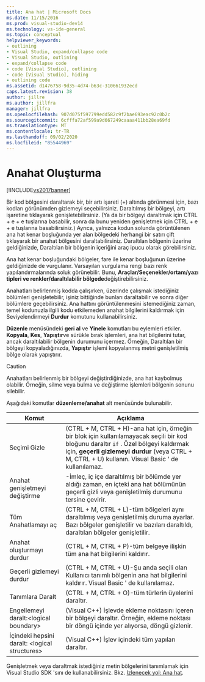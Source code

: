 ```yaml
---
title: Ana hat | Microsoft Docs
ms.date: 11/15/2016
ms.prod: visual-studio-dev14
ms.technology: vs-ide-general
ms.topic: conceptual
helpviewer_keywords:
- outlining
- Visual Studio, expand/collapse code
- Visual Studio, outlining
- expand/collapse code
- code [Visual Studio], outlining
- code [Visual Studio], hiding
- outlining code
ms.assetid: d1476758-9d35-4d74-b63c-310661932ecd
caps.latest.revision: 38
author: jillre
ms.author: jillfra
manager: jillfra
ms.openlocfilehash: 907d075f597799edd582c9f2bae693eac92c0b2c
ms.sourcegitcommit: 6cfffa72af599a9d667249caaaa411bb28ea69fd
ms.translationtype: MT
ms.contentlocale: tr-TR
ms.lasthandoff: 09/02/2020
ms.locfileid: "85544969"
---
```

# <a name="outlining"></a>Anahat Oluşturma
[!INCLUDE[vs2017banner](../includes/vs2017banner.md)]

Bir kod bölgesini daraltarak bir, bir artı işareti (+) altında görünmesi için, bazı kodları görünümden gizlemeyi seçebilirsiniz. Daraltılmış bir bölgeyi, artı işaretine tıklayarak genişletebilirsiniz. (Ya da bir bölgeyi daraltmak için CTRL + e + e tuşlarına basabilir, sonra da bunu yeniden genişletmek için CTRL + e + e tuşlarına basabilirsiniz.) Ayrıca, yalnızca kodun solunda görüntülenen ana hat kenar boşluğunda yer alan bölgedeki herhangi bir satırı çift tıklayarak bir anahat bölgesini daraltabilirsiniz. Daraltılan bölgenin üzerine geldiğinizde, Daraltılan bir bölgenin içeriğini araç ipucu olarak görebilirsiniz.

 Ana hat kenar boşluğundaki bölgeler, fare ile kenar boşluğunun üzerine geldiğinizde de vurgulanır. Varsayılan vurgulama rengi bazı renk yapılandırmalarında soluk görünebilir. Bunu, **Araçlar/Seçenekler/ortam/yazı tipleri ve renkler/daraltılabilir bölgede**değiştirebilirsiniz.

 Anahatları belirlenmiş kodda çalışırken, üzerinde çalışmak istediğiniz bölümleri genişletebilir, işiniz bittiğinde bunları daraltabilir ve sonra diğer bölümlere geçebilirsiniz. Ana hattını görüntülenmesini istemediğiniz zaman, temel kodunuzla ilgili kodu etkilemeden anahat bilgilerini kaldırmak için Seviyelendirmeyi **Durdur** komutunu kullanabilirsiniz.

 **Düzenle** menüsündeki **geri al** ve **Yinele** komutları bu eylemleri etkiler. **Kopyala**, **Kes**, **Yapıştır**ve sürükle bırak işlemleri, ana hat bilgilerini tutar, ancak daraltılabilir bölgenin durumunu içermez. Örneğin, Daraltılan bir bölgeyi kopyaladığınızda, **Yapıştır** işlemi kopyalanmış metni genişletilmiş bölge olarak yapıştırır.

> [!CAUTION]
> Anahatları belirlenmiş bir bölgeyi değiştirdiğinizde, ana hat kaybolmuş olabilir. Örneğin, silme veya bulma ve değiştirme işlemleri bölgenin sonunu silebilir.

 Aşağıdaki komutlar **düzenleme/anahat** alt menüsünde bulunabilir.

|Komut|Açıklama|
|-|-|
|Seçimi Gizle|(CTRL + M, CTRL + H)-ana hat için, örneğin bir blok için kullanılamayacak seçili bir kod bloğunu daraltır `if` . Özel bölgeyi kaldırmak için, **geçerli gizlemeyi durdur** (veya CTRL + M, CTRL + U) kullanın. Visual Basic ' de kullanılamaz.|
|Anahat genişletmeyi değiştirme|-İmleç, iç içe daraltılmış bir bölümde yer aldığı zaman, en içteki ana hat bölümünün geçerli gizli veya genişletilmiş durumunu tersine çevirir.|
|Tüm Anahatlamayı aç|(CTRL + M, CTRL + L)-tüm bölgeleri aynı daraltılmış veya genişletilmiş duruma ayarlar. Bazı bölgeler genişletilir ve bazıları daraltıldı, daraltılan bölgeler genişletilir.|
|Anahat oluşturmayı durdur|(CTRL + M, CTRL + P)-tüm belgeye ilişkin tüm ana hat bilgilerini kaldırır.|
|Geçerli gizlemeyi durdur|(CTRL + M, CTRL + U)-Şu anda seçili olan Kullanıcı tanımlı bölgenin ana hat bilgilerini kaldırır. Visual Basic ' de kullanılamaz.|
|Tanımlara Daralt|(CTRL + M, CTRL + O)-tüm türlerin üyelerini daraltır.|
|Engellemeyi daralt:\<logical boundary>|(Visual C++) İşlevde ekleme noktasını içeren bir bölgeyi daraltır. Örneğin, ekleme noktası bir döngü içinde yer alıyorsa, döngü gizlenir.|
|İçindeki hepsini daralt: \<logical structures>|(Visual C++) İşlev içindeki tüm yapıları daraltır.|

 Genişletmek veya daraltmak istediğiniz metin bölgelerini tanımlamak için Visual Studio SDK 'sını de kullanabilirsiniz. Bkz. [Izlenecek yol: Ana hat](../extensibility/walkthrough-outlining.md).
